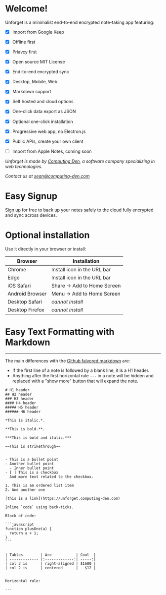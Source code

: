 # Welcome!

Unforget is a minimalist end-to-end encrypted note-taking app featuring:

- [x] Import from Google Keep
- [x] Offline first
- [x] Priavcy first
- [x] Open source MIT License
- [x] End-to-end encrypted sync
- [x] Desktop, Mobile, Web
- [x] Markdown support
- [x] Self hosted and cloud options
- [x] One-click data export as JSON
- [x] Optional one-click installation
- [x] Progressive web app, no Electron.js
- [x] Public APIs, create your own client
- [ ] Import from Apple Notes, coming soon


*Unforget is made by [Computing Den](https://computing-den.com), a software company specializing in web technologies.*

*Contact us at sean@computing-den.com*

# Easy Signup

[Sign up](/login) for free to back up your notes safely to the cloud fully encrypted and sync across devices.

# Optional installation

Use it directly in your browser or install:

| Browser         | Installation                |
|-----------------|-----------------------------|
| Chrome          | Install icon in the URL bar |
| Edge            | Install icon in the URL bar |
| iOS Safari      | Share → Add to Home Screen  |
| Android Browser | Menu → Add to Home Screen   |
| Desktop Safari  | *cannot install*            |
| Desktop Firefox | *cannot install*            |


# Easy Text Formatting with Markdown

---

The main differences with the [Github falvored markdown](https://github.github.com/gfm/) are:
- If the first line of a note is followed by a blank line, it is a H1 header.
- Anything after the first horizontal rule `---` in a note will be hidden and replaced with a "show more" button that will expand the note.

~~~
# H1 header
## H2 header
### H3 header
#### H4 header
##### H5 header
###### H6 header

*This is italic.*.

**This is bold.**.

***This is bold and italic.***

~~This is strikethrough~~


- This is a bullet point
- Another bullet point
  - Inner bullet point
- [ ] This is a checkbox
  And more text related to the checkbox.

1. This is an ordered list item
2. And another one

[this is a link](https://unforget.computing-den.com)

Inline `code` using back-ticks.

Block of code:

```javascript
function plusOne(a) {
  return a + 1;
}
```


| Tables        | Are           | Cool  |
| ------------- |:-------------:| -----:|
| col 3 is      | right-aligned | $1600 |
| col 2 is      | centered      |   $12 |


Horizontal rule:

---


~~~
